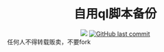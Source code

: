 <div align="center"> 
  <h1 align="center">自用ql脚本备份</h1>
  <img src="https://visitor-badge.glitch.me/badge?page_id=SkyNightovo" /></img>
  <a href="https://github.com/SkyNightovo/js/commits"><img alt="GitHub last commit" src="https://img.shields.io/github/last-commit/SkyNightovo/js?color=success&logo=github&style=flat-square"/></a>
</div>
任何人不得转载贩卖，不要fork

